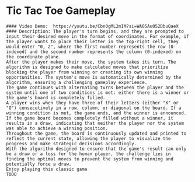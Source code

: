 # Tic Tac Toe Gameplay
    #### Video Demo:  https://youtu.be/Cbn0gML2mIM?si=WA05Au052DbuQaeX
    #### Description: The player's turn begins, and they are prompted to input their desired move in the format of coordinates. For example, if the player wants to place their letter in the top-right cell, they would enter "0, 2", where the first number represents the row (0-indexed) and the second number represents the column (0-indexed) on the coordinate plane.
    After the player makes their move, the system takes its turn. The algorithm is designed to make calculated moves that prioritize blocking the player from winning or creating its own winning opportunities. The system's move is automatically determined by the algorithm, ensuring a challenging gameplay experience.
    The game continues with alternating turns between the player and the system until one of two conditions is met: either there is a winner or the game's board is completely filled.
    A player wins when they have three of their letters (either "X" or "O") consecutively in a row, column, or diagonal on the board. If a winning condition is met, the game ends, and the winner is announced.
    If the game board becomes completely filled without a winner, it results in a draw, indicating that neither the player nor the system was able to achieve a winning position.
    Throughout the game, the board is continuously updated and printed to reflect the current state, allowing the player to visualize the progress and make strategic decisions accordingly.
    With the algorithm designed to ensure that the game's result can only be a draw or a loss for the human player, the challenge lies in finding the optimal moves to prevent the system from winning and potentially force a draw.
    Enjoy playing this classic game
    TODO
